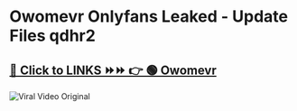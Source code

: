 
 # Owomevr Onlyfans Leaked - Update Files qdhr2

## <h2><a href="https://clipsfans.com/Owomevr&ref=git">🔗 Click to LINKS ⏩⏩ 👉 🟢 Owomevr </a></h2>

<a href="https://clipsfans.com/Owomevr&ref=git" rel="nofollow" data-target="animated-image.originalLink"><img src="https://i.ibb.co.com/xMMVF88/686577567.gif" alt="Viral Video Original" style="max-width: 100%; display: inline-block;" data-target="animated-image.originalImage"></a>

